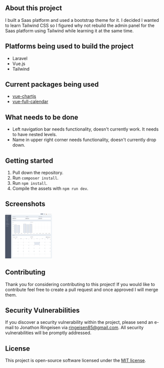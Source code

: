 ## About this project

I built a Saas platform and used a bootstrap theme for it. I decided I wanted to learn Tailwind CSS so I figured why not rebuild the admin panel for the Saas platform using Tailwind while learning it at the same time.

## Platforms being used to build the project
* Laravel
* Vue.js
* Tailwind

## Current packages being used
* [vue-chartjs](https://vue-chartjs.org/)
* [vue-full-calendar](https://www.npmjs.com/package/vue-full-calendar)

## What needs to be done
* Left navigation bar needs functionality, doesn't currently work. It needs to have nested levels.
* Name in upper right corner needs functionality, doesn't currently drop down.

## Getting started
1. Pull down the repository.
2. Run `composer install`.
3. Run `npm install`.
4. Compile the assets with `npm run dev`.

## Screenshots
<img src="./public/images/screenshots/tailwind-project-screenshot.png?raw=true" width="30%">

## Contributing

Thank you for considering contributing to this project! If you would like to contribute feel free to create a pull request and once approved I will merge them.

## Security Vulnerabilities

If you discover a security vulnerability within the project, please send an e-mail to Jonathon Ringeisen via [ringeisen85@gmail.com](mailto:ringeisen85@gmail.com). All security vulnerabilities will be promptly addressed.

## License

This project is open-source software licensed under the [MIT license](https://opensource.org/licenses/MIT).
